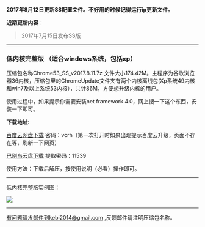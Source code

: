 **2017年8月12日更新SS配置文件。不好用的时候记得运行ip更新文件。**

**近期更新内容**：

> 2017年7月15日发布SS版

***

### 低内核完整版 （适合windows系统，包括xp）

压缩包名称Chrome53_SS_v2017.8.11.7z 文件大小174.42M。主程序为谷歌浏览器36内核，压缩包里的ChromeUpdate文件夹有两个内核离线包(Xp系统49内核和win7及以上系统53内核），共计86M，方便想升级内核的用户。

使用过程中，如果提示你需要安装net framework 4.0，网上搜一下这个东西，安装一下即可。

**下载地址:**

[百度云网盘下载](http://pan.baidu.com/s/1hrK6Q6g) 密码：vcrh（第一次打开时如果出现提示百度云升级，页面不存在等，刷新一下网页）

[巴别鸟云盘下载](https://www.babel.cc/share.do?s=2134550656259265) 提取密码：11539


使用方法：下载后解压，按使用说明（必看）操作即可。

***

低内核完整版实例图：

![](https://raw.githubusercontent.com/Alvin9999/pac2/master/softimag/53chromess001.png)


***


有问题请发邮件到kebi2014@gmail.com ,反馈邮件请注明压缩包名称。